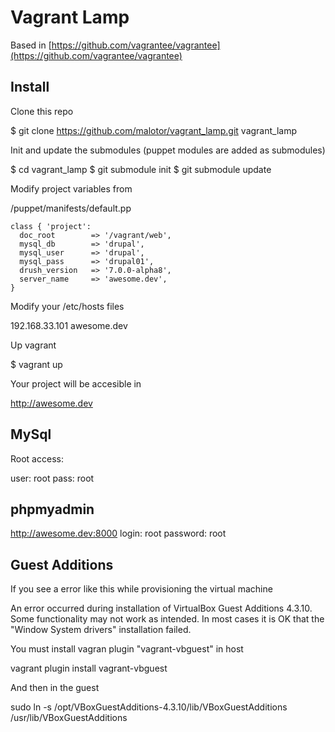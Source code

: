 # Vagrant Lamp

Based in [https://github.com/vagrantee/vagrantee](https://github.com/vagrantee/vagrantee)

## Install

Clone this repo

  $ git clone https://github.com/malotor/vagrant_lamp.git vagrant_lamp

Init and update the submodules (puppet modules are added as submodules)

  $ cd vagrant_lamp
  $ git submodule init
  $ git submodule update

Modify project variables from

  /puppet/manifests/default.pp


	class { 'project':
	  doc_root        => '/vagrant/web',
	  mysql_db        => 'drupal',
	  mysql_user      => 'drupal',
	  mysql_pass      => 'drupal01',
	  drush_version   => '7.0.0-alpha8',
	  server_name     => 'awesome.dev',
	}


Modify your /etc/hosts files

  192.168.33.101 awesome.dev

Up vagrant

  $ vagrant up


Your project will be accesible in

  http://awesome.dev


## MySql

Root access:

user: root
pass: root

## phpmyadmin

http://awesome.dev:8000
login: root
password: root


## Guest Additions

If you see a error like this while provisioning the virtual machine


An error occurred during installation of VirtualBox Guest Additions 4.3.10. Some functionality may not work as intended.
In most cases it is OK that the "Window System drivers" installation failed.


You must install vagran plugin "vagrant-vbguest" in host

  vagrant plugin install vagrant-vbguest

And then in the guest 

  sudo ln -s /opt/VBoxGuestAdditions-4.3.10/lib/VBoxGuestAdditions /usr/lib/VBoxGuestAdditions